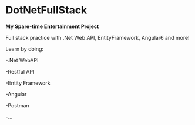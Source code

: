 # DotNetFullStack
**My Spare-time Entertainment Project**

Full stack practice with .Net Web API, EntityFramework, Angular6 and more!

Learn by doing:

-.Net WebAPI

-Restful API

-Entity Framework

-Angular

-Postman

-...
